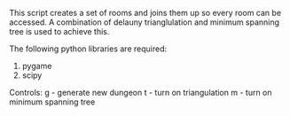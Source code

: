This script creates a set of rooms and joins them up so every room can be accessed.
A combination of delauny trianglulation and minimum spanning tree is used to achieve this.

The following python libraries are required:
1. pygame
2. scipy

Controls:
g - generate new dungeon
t - turn on triangulation
m - turn on minimum spanning tree
